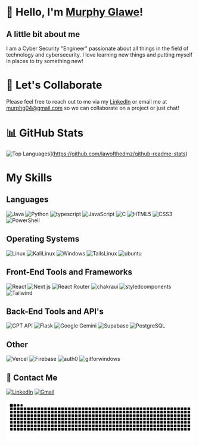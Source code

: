 # 👋 Hello, I'm [Murphy Glawe](https://www.murphyglawe.com)!
## A little bit about me
I am a Cyber Security "Engineer" passionate about all things in the field of technology and cybersecurity. I love learning new things and putting myself in places to try something new!

# 👬 Let's Collaborate
Please feel free to reach out to me via my [LinkedIn](https://linkedin.com/in/murphy-glawe/) or email me at [murphg04@gmail.com](mailto:murphg04@gmail.com) so we can collaborate on a project or just chat!


# 📊 GitHub Stats
![Top Languages](https://github-readme-stats.vercel.app/api/top-langs/?username=lawofthedmz&layout=donut&theme=dark)](https://github.com/lawofthedmz/github-readme-stats)


#  My Skills
## Languages
![Java](https://img.shields.io/badge/java-%23ED8B00.svg?style=for-the-badge&logo=openjdk&logoColor=white)
![Python](https://img.shields.io/badge/python-3670A0?style=for-the-badge&logo=python&logoColor=ffdd54)
![typescript](https://img.shields.io/badge/typescript-3178C6.svg?style=for-the-badge&logo=typescript&logoColor=white)
![JavaScript](https://img.shields.io/badge/javascript-%23323330.svg?style=for-the-badge&logo=javascript&logoColor=%23F7DF1E)
![C](https://img.shields.io/badge/c-%2300599C.svg?style=for-the-badge&logo=c&logoColor=white)
![HTML5](https://img.shields.io/badge/html5-%23E34F26.svg?style=for-the-badge&logo=html5&logoColor=white)
![CSS3](https://img.shields.io/badge/css3-%231572B6.svg?style=for-the-badge&logo=css3&logoColor=white)
![PowerShell](https://img.shields.io/badge/POWERSHELL-blue?style=for-the-badge&logo=powershell&logoColor=white)


## Operating Systems
![Linux](https://img.shields.io/badge/Linux-FCC624?style=for-the-badge&logo=linux&logoColor=black)
![KaliLinux](https://img.shields.io/badge/kalilinux-557C94?style=for-the-badge&logo=kalilinux&logoColor=white)
![Windows](https://img.shields.io/badge/Windows-0078D6?style=for-the-badge&logo=windows&logoColor=white)
![TailsLinux](https://img.shields.io/badge/tails-56347C?style=for-the-badge&logo=tails&logoColor=white)
![ubuntu](https://img.shields.io/badge/ubuntu-E95420?style=for-the-badge&logo=ubuntu&logoColor=white)


## Front-End Tools and Frameworks
![React](https://img.shields.io/badge/react-61DAFB?style=for-the-badge&logo=React&logoColor=white)
![Next js](https://img.shields.io/badge/next.js-000000?style=for-the-badge&logo=nextdotjs&logoColor=white)
![React Router](https://img.shields.io/badge/React_Router-CA4245?style=for-the-badge&logo=reactrouter&logoColor=%23F7DF1E)
![chakraui](https://img.shields.io/badge/chakraui-319795?style=for-the-badge&logo=chakraui&logoColor=white)
![styledcomponents](https://img.shields.io/badge/styledcomponents-DB7093?style=for-the-badge&logo=styledcomponents&logoColor=white)
![Tailwind](https://img.shields.io/badge/Tailwind-white?style=for-the-badge&logo=tailwindcss&logoColor=61DAFB)


## Back-End Tools and API's
![GPT API](https://img.shields.io/badge/GPT_API-412991?style=for-the-badge&logo=openai&logoColor=white)
![Flask](https://img.shields.io/badge/Flask-black.svg?style=for-the-badge&logo=flask&logoColor=tan)
![Google Gemini](https://img.shields.io/badge/Google_Gemini-8E75B2?style=for-the-badge&logo=googlegemini&logoColor=white)
![Supabase](https://img.shields.io/badge/Supabase-3fcf8e?style=for-the-badge&logo=Supabase&logoColor=white)
![PostgreSQL](https://img.shields.io/badge/PostgreSQL-4169E1?style=for-the-badge&logo=postgresql&logoColor=white)


## Other
![Vercel](https://img.shields.io/badge/Vercel-000000?style=for-the-badge&logo=Vercel&logoColor=white)
![Firebase](https://img.shields.io/badge/Firebase-DD2C00?style=for-the-badge&logo=Firebase&logoColor=white)
![auth0](https://img.shields.io/badge/auth0-EB5424?style=for-the-badge&logo=auth0&logoColor=white)
![gitforwindows](https://img.shields.io/badge/gitforwindows-80B3FF?style=for-the-badge&logo=gitforwindows&logoColor=white)

## 💬 Contact Me
[![LinkedIn](https://img.shields.io/badge/linkedin-%230077B5.svg?style=for-the-badge&logo=linkedin&logoColor=white)](https://linkedin.com/in/murphy-glawe)
[![Gmail](https://img.shields.io/badge/Gmail-D14836?style=for-the-badge&logo=gmail&logoColor=white)](mailto:murphg04@gmail.com)

<img alt="GitHub Snake" src="https://raw.githubusercontent.com/lawofthedmz/lawofthedmz/output/github-contribution-grid-snake-dark.svg" />

